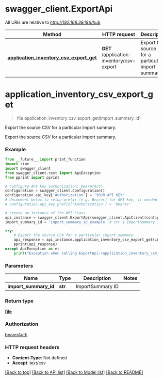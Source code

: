 # swagger_client.ExportApi

All URIs are relative to *http://192.168.39.186/hub*

Method | HTTP request | Description
------------- | ------------- | -------------
[**application_inventory_csv_export_get**](ExportApi.md#application_inventory_csv_export_get) | **GET** /application-inventory/csv-export | Export the source CSV for a particular import summary.


# **application_inventory_csv_export_get**
> file application_inventory_csv_export_get(import_summary_id)

Export the source CSV for a particular import summary.

Export the source CSV for a particular import summary.

### Example
```python
from __future__ import print_function
import time
import swagger_client
from swagger_client.rest import ApiException
from pprint import pprint

# Configure API key authorization: bearerAuth
configuration = swagger_client.Configuration()
configuration.api_key['Authorization'] = 'YOUR_API_KEY'
# Uncomment below to setup prefix (e.g. Bearer) for API key, if needed
# configuration.api_key_prefix['Authorization'] = 'Bearer'

# create an instance of the API class
api_instance = swagger_client.ExportApi(swagger_client.ApiClient(configuration))
import_summary_id = 'import_summary_id_example' # str | ImportSummary ID

try:
    # Export the source CSV for a particular import summary.
    api_response = api_instance.application_inventory_csv_export_get(import_summary_id)
    pprint(api_response)
except ApiException as e:
    print("Exception when calling ExportApi->application_inventory_csv_export_get: %s\n" % e)
```

### Parameters

Name | Type | Description  | Notes
------------- | ------------- | ------------- | -------------
 **import_summary_id** | **str**| ImportSummary ID | 

### Return type

[**file**](file.md)

### Authorization

[bearerAuth](../README.md#bearerAuth)

### HTTP request headers

 - **Content-Type**: Not defined
 - **Accept**: text/csv

[[Back to top]](#) [[Back to API list]](../README.md#documentation-for-api-endpoints) [[Back to Model list]](../README.md#documentation-for-models) [[Back to README]](../README.md)

